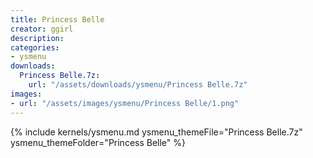 ```yaml
---
title: Princess Belle
creator: ggirl
description: 
categories:
- ysmenu
downloads:
  Princess Belle.7z:
    url: "/assets/downloads/ysmenu/Princess Belle.7z"
images:
- url: "/assets/images/ysmenu/Princess Belle/1.png"
---
```


{% include kernels/ysmenu.md ysmenu_themeFile="Princess Belle.7z" ysmenu_themeFolder="Princess Belle" %}
